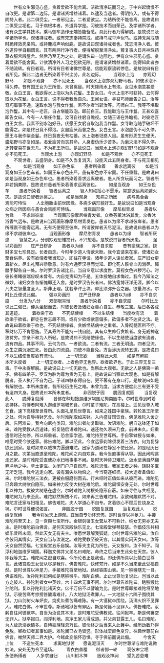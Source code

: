 <!-- { "loadSidebar": true } -->
　　世有众生邪见心盛。贪着爱欲不能舍离。洁欲清净玩而习之。于中兴起憍慢不自改更。是谓第二边际。是谓诸贤增益诸着。以逮及当逮者。得阴持入。或有不得阴持入者。此二俱受尘。一者邪见尘。二者爱欲尘。为结所使不能舍离。是故说曰二俱受尘垢也。习于病根本者。外道异学是。习彼技术而自荣己。及学诸所学者。诸有众生学其技术。乘马御车造作无端皆能备悉。具此行者乃得解脱。是故说曰及学诸所学也。观诸持戒者。或有梵志奉持禁戒。或持乌戒举声似乌。或持秃枭戒随时跪拜效秃枭鸣。或持鹿戒声响似鹿。是故说曰观诸持戒者也。梵志清净人者。彼外道异学自相谓言。其有两两行净行者。便得解脱至清净处。若复事火日月神珠药草衣服宫殿屋舍。然后乃至无为之处。是谓名曰一边际也。世有众生邪见心盛。贪着爱欲不能舍离。计欲清净外人习之犯欲无隙。是谓诸贤增益诸着。能得知此者亦不随流转。有目者观。所谓有目者诸佛世尊是。信能观察流转停息。是故说曰有目者所见。解此二边者无所染着不兴尘劳。此名边际。
　　当观水上泡　　亦观幻野马
　　如是不观身　　亦不见死王
　　当观水上泡亦观幻野马者。如彼水泡不得久停。昔有国王女为王所爱。未曾离目。时天降雨水上有泡。女见水泡意甚爱敬。女白王言。我欲得水上泡以为头花鬘。王告女曰。今水上泡不可获持。云何得取以为花鬘。女白王言。说不得者我当自杀。王闻女语。寻召巧师而告之曰。汝等奇巧靡事不通。速取水泡与我女作鬘。若不尔者当斩汝等。巧师白王。我等不堪取泡作鬘。其中有一老匠。自占堪能取泡。即前白王。我能取泡与王作鬘。王甚欢喜即告女曰。今有一人堪任作鬘。汝可自往躬自瞻视。女随王语在外瞻视。时彼老匠白王女言。我素不别水泡好丑。伏愿王女躬自取泡我当作鬘。女寻取泡随手破坏不能得之。如是终日竟不得泡。女自疲厌而舍之去。女白王言。水泡虚伪不可久停。愿王与我作紫金鬘。终日竟夜无有枯萎。水上泡者诳惑人目。虽有形质生生便灭。盛焰野马亦复如是。渴爱疲劳而丧其命。人身虚伪乐少苦多。为磨灭法不得久停。迁转变易在世无几。不为死王所见。是故说曰。当观水上泡亦观幻野马如是不观身亦不见死王。
　　当观水上泡　　亦观幻野马
　　如是不观世　　亦不见死王
　　不观世者。五盛阴身。如是不久当复消灭。设能灭此五阴身者。不与死王相见也。
　　如是当观身　　如王杂色车
　　愚者所染着　　善求远离彼
　　如是当观身如王杂色车者。如国王车杂色庄严。虽有形色亦不牢固。不任重载。是故说曰如是当观身如王杂色车也。愚者所染着善求远离彼者。愚人所贪玩而习之。智者所弃若捐粪除。是故说曰愚者所染着善求远离彼也。
　　如是当观身　　如王杂色车
　　愚者所染着　　智者远离之
　　智人知动摇心不愿乐。常意欲远离如避火灾。是故说曰智者远离之。
　　如是当观身　　知病之所因
　　病与愚合会　　焉能可恃怙
　　人出胞胎由前世因缘。多病少病形貌好丑。是故说曰如是当观身众病之所因病与愚合会焉能可恃怙。
　　当观画形像　　摩尼绀青发
　　愚者以为缘　　不求越彼岸
　　当观画形像摩尼绀青发者。众香芬薰沐浴其发。众香沐浴香气远布。是故说曰当观画形像摩尼绀青发也。愚者以为缘不求越彼岸者。愚者所缠裹不能得远离。无有巧便得至彼岸。所谓彼岸者灭尽泥洹。是故说曰愚者以为缘不求越彼岸也。
　　当观画形像　　摩尼绀青发
　　愚者以为缘　　智者所厌患
　　智慧之人。分别妙观思惟挍计。不兴想着。是故说曰智者所厌患。
　　强以彩画形　　庄严丑秽身
　　愚者以为缘　　亦不自求度
　　昔有豪族之家。饶财多宝七珍具足。长者自念。今时年少道人情欲未断。我今宜请来在家。使诸妇女擎食供养。设有欲情者我当知之。即往在寺请。诸年少道人诣长者家。庄严妇女更着新衣。尽出礼拜兴恭敬意。时有六通罗汉寻而觉知。即化死人骸骨血肉消尽。髑髅手脚各自一处。尔时罗汉告诸比丘。当自专意以求度世。莫视女色兴秽污心。时彼长者睹彼瑞应叹未曾有。内自克责知为不是。五体投地自求悔过。我今乃知法之微妙。诸妇女各各惭愧即还入舍。是时罗汉告长者曰。佛法宽博汪洋无涯。卿今以凡夫之智量度圣人。斯非正理。犹若拳许土块。仰比须弥升合之器。欲量海水。尔时比丘便说此偈。
　　强以彩画形　　庄严丑秽身
　　愚者以为缘　　亦不自求度
　　分发为八分　　双部眼耳珰
　　愚者所染着　　亦不自求度
　　尔时比丘说此二偈已。便从坐起而去。时彼长者及诸妇女善心自生。恭敬三宝。后日各各成其道迹。
　　着欲染于欲　　不究结使缘
　　不以生结使　　当度欲有流
　　着欲染于欲者。群徒在世志趣不同。或有少欲或欲意偏多。欲偏多者不达贤之法。是故说曰着欲染于欲也。不究结使缘者。贪嫉悭结病中之重者。入骨彻髓医所不疗。积财亿万不肯惠施。至其寿终不能持一钱自随。其有众生修行贪嫉者。身无威神遂致贫穷。宗亲不和为人所轻。是故说曰不究结使缘也。不以生结使当度欲有流者。流有四品。其事不同。云何为四。一者欲流。二者有流。三者无明流。四者见流。众生之类沉溺生死。皆由此四流浪。四使不能自免。方当涉历流转五道。是故说曰不以生结使当度欲有流也。
　　上一切无欲　　当察此大观
　　如是有解脱　　本所未度者
　　上一切无欲者。上者色界无色界。欲者欲界也。于此三界无复三毒。于中永得解脱。是故说曰上一切无欲也。当察此大观者。无欲之人是佛第一弟子。佛有四弟子。罗汉为胜为尊为贵为无有上。是故说曰当察此大观也。如是有解脱者。圣人执行不自为己。于诸四駃永得自在。更不著有在身口行。是故说曰如是有解脱也。本所未度者。昔所经历生死之难。未曾为度。当求方便度此三有更不受有造四大身。是故说曰本所未度者。
　　非园脱于园　　脱园复就园
　　当复观此人　　脱缚复就缚
　　昔佛在释翅搜迦维罗竭国尼拘类园中。尔时世尊到时着衣持钵。将侍者阿难入迦维罗竭城乞食。尔时童子难陀。在高楼上。遥见世尊入城乞食。速下高楼至世尊所。头面礼足启世尊言。如来之姓国中豪族。转轮圣王所至之处。何为自辱持钵乞食。尔时难陀取如来钵。入内盛甘馔饮食。佛见难陀入舍之后。告阿难曰。我今向尼拘类园。难陀出者勿复取钵。汝语难陀。躬自送钵还于如来。难陀受教从后送钵。妇复随后语难陀曰。速还勿久须来乃食。前进未久。妇重遣信时还勿停。所以郑重者。恐舍家学道。难陀持至世尊所。手自擎钵授与如来。唯愿时受今欲还家。佛告难陀。卿以至此。今宜远家剃除须发着三法衣。何为复辞欲还到家。是时如来以威神力逼迫难陀。出家为道闭在静室不使还家。如是经历日月之数。次第当直遂至难陀。难陀闻之内自欢喜。我今当直事得从容。因此闲暇逃走还家。是时难陀受直使办水扫地事事不阙。是时天神侍卫难陀。汲水至满自然翻弃净地之中。草土更滋。关闭门户户自然开。难陀思惟。我家王者之种。饶财多宝无所乏短。我今逃走向家。设有漏失以物偿之。今当窃逐细径。按大途者备值如来。尔时难陀脱三法衣。更被白服磨何而去。行未经时正值如来从彼而进。难陀见已奔趣大树欲自隐形。如来神力反使大树在难陀后。难陀周慞安身无处。尔时世尊复以神力。拔彼大树悬在虚空。尔时难陀入树根处隐形自蔽。如来寻往与共相见。难陀何为乃来至此。难陀默然惭愧不对。如来再三告难陀曰。汝欲何趣默然不对。难陀言还家与妇相见。佛告难陀。夫人学道心不自专。贪着欲心不顾后世烧身之祸。尔时世尊便说偈言。
　　非园脱于园　　脱园复就园
　　当复观此人　　脱缚复就缚
　　我今将汝天上游观。宜当自专勿怀恐怖。是时世尊以神足力。手接难陀将至天上。见一宫殿七宝所作。金银刻镂玉女营从不可称计。纯女无男亦无夫主。是时难陀前白佛言。是何天宫殿快乐无比。七宝殿堂弹琴鼓瑟。作倡伎乐共相娱乐昔所未闻。然此天女无有夫主。唯愿世尊解我狐疑。尔时世尊告难陀曰。汝自往彼问其情实。天女自当与汝说之。难陀受教至彼天宫。以其情实问天女曰。汝等天女自然受福。七宝殿堂五乐自娱。汝等夫主竟为所在。天女报曰。汝不知乎。阎浮利地迦维罗竭国。释迦文佛并父弟名曰难陀。命终之后当来生此处在天宫。彼人即我等夫主。难陀闻之密自欢喜。今所论者正是我也。即还佛所具以此情白世尊言。此诸宫殿玉女营从尽是我许。佛告难陀。快修梵行。如是不久当来至此受福自然。是时世尊以神足力。手接难陀将至地狱。路经铁围山表。见一猕猴瞎无一目。佛语难陀。汝孙陀利妇何如是瞎猕猴乎。难陀白佛。止止世尊勿复说此。岂当以此方之彼人。孙陀利者女中英妙。六十四术无事不闲。尔时世尊告难陀曰。瞎猕猴比孙陀利。复以孙陀利比诸天女。亿千万倍不以譬喻为比。是时世尊即接难陀将至地狱。示彼苦痛考掠搒笞酸毒难计。八大地狱汤煮罪人。一大地狱十六隔子围绕其狱。刀山剑树火车炉炭。烧炙缹煮苦痛难陈。有一大镬狱卒围绕。汤沸火炽不见罪人。难陀白佛。不审世尊。斯诸地狱皆有罪囚。斯是何镬不见罪人。佛告难陀。汝躬自往问彼狱卒。自当为汝说其本末。是时难陀受佛教诫。往问狱卒。斯是何镬空无罪人。狱卒报曰。阎浮利地。真净王家儿得成道。并父弟甘露王儿。名曰难陀。为人放逸淫欲情多。自恃豪族轻忽万民。彼命终之后当来入此镬中。经历劫数乃得免脱。卿欲知者其事如是。难陀闻已衣毛皆竖。形体战栗颜色变异。往趣世尊前白佛言。唯然天师二界大护。今睹此变倍怀恐惧。寻于佛前而说此偈。
　　今舍天上位　　不造生死本
　　求离地狱苦　　愿说泥洹灭
　　尔时世尊渐与难陀说微妙法。安处无为令至道场。
　　青衣白盖覆　　御者御一轮
　　观彼末尘垢　　永便断缚者
　　人多求自归　　山川树木神
　　园观及神祠　　望免苦患难
